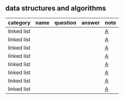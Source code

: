 ## data structures and algorithms 


| category |  name     | question | answer | note |
|:------------:|------------------------------|----------|----------|------|
|linked list|  |  |  |[A](https://github.com/YunjinPark/algorithms/blob/master/CPPS_Ch2_linked_list.ipynb)| |
|linked list|  |  |  |[A](https://github.com/YunjinPark/algorithms/blob/master/CPPS_Ch2_linked_list.ipynb)| |
|linked list|  |  |  |[A](https://github.com/YunjinPark/algorithms/blob/master/CPPS_Ch2_linked_list.ipynb)| |
|linked list|  |  |  |[A](https://github.com/YunjinPark/algorithms/blob/master/CPPS_Ch2_linked_list.ipynb)| |
|linked list|  |  |  |[A](https://github.com/YunjinPark/algorithms/blob/master/CPPS_Ch2_linked_list.ipynb)| |
|linked list|  |  |  |[A](https://github.com/YunjinPark/algorithms/blob/master/CPPS_Ch2_linked_list.ipynb)| |
|linked list|  |  |  |[A](https://github.com/YunjinPark/algorithms/blob/master/CPPS_Ch2_linked_list.ipynb)| |
|linked list|  |  |  |[A](https://github.com/YunjinPark/algorithms/blob/master/CPPS_Ch2_linked_list.ipynb)| |

